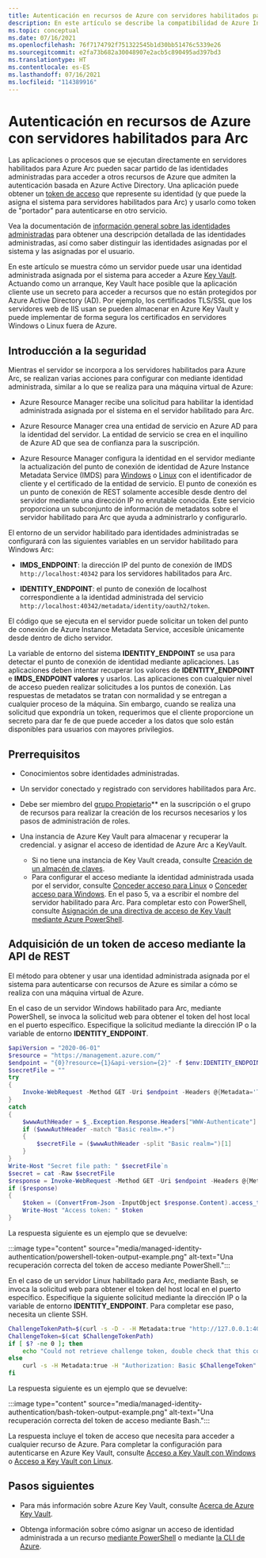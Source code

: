 ```yaml
---
title: Autenticación en recursos de Azure con servidores habilitados para Arc
description: En este artículo se describe la compatibilidad de Azure Instance Metadata Service con los servidores habilitados para Arc y cómo puede autenticarse en recursos de Azure y locales mediante un secreto.
ms.topic: conceptual
ms.date: 07/16/2021
ms.openlocfilehash: 76f7174792f751322545b1d30bb51476c5339e26
ms.sourcegitcommit: e2fa73b682a30048907e2acb5c890495ad397bd3
ms.translationtype: HT
ms.contentlocale: es-ES
ms.lasthandoff: 07/16/2021
ms.locfileid: "114389916"
---
```

# <a name="authenticate-against-azure-resources-with-arc-enabled-servers"></a>Autenticación en recursos de Azure con servidores habilitados para Arc

Las aplicaciones o procesos que se ejecutan directamente en servidores habilitados para Azure Arc pueden sacar partido de las identidades administradas para acceder a otros recursos de Azure que admiten la autenticación basada en Azure Active Directory. Una aplicación puede obtener un [token de acceso](../../active-directory/develop/developer-glossary.md#access-token) que represente su identidad (y que puede la asigna el sistema para servidores habilitados para Arc) y usarlo como token de "portador" para autenticarse en otro servicio.

Vea la documentación de [información general sobre las identidades administradas](../../active-directory/managed-identities-azure-resources/overview.md) para obtener una descripción detallada de las identidades administradas, así como saber distinguir las identidades asignadas por el sistema y las asignadas por el usuario.

En este artículo se muestra cómo un servidor puede usar una identidad administrada asignada por el sistema para acceder a Azure [Key Vault](../../key-vault/general/overview.md). Actuando como un arranque, Key Vault hace posible que la aplicación cliente use un secreto para acceder a recursos que no están protegidos por Azure Active Directory (AD). Por ejemplo, los certificados TLS/SSL que los servidores web de IIS usan se pueden almacenar en Azure Key Vault y puede implementar de forma segura los certificados en servidores Windows o Linux fuera de Azure.

## <a name="security-overview"></a>Introducción a la seguridad

Mientras el servidor se incorpora a los servidores habilitados para Azure Arc, se realizan varias acciones para configurar con mediante identidad administrada, similar a lo que se realiza para una máquina virtual de Azure:

- Azure Resource Manager recibe una solicitud para habilitar la identidad administrada asignada por el sistema en el servidor habilitado para Arc.

- Azure Resource Manager crea una entidad de servicio en Azure AD para la identidad del servidor. La entidad de servicio se crea en el inquilino de Azure AD que sea de confianza para la suscripción.

- Azure Resource Manager configura la identidad en el servidor mediante la actualización del punto de conexión de identidad de Azure Instance Metadata Service (IMDS) para [Windows](../../virtual-machines/windows/instance-metadata-service.md) o [Linux](../../virtual-machines/linux/instance-metadata-service.md) con el identificador de cliente y el certificado de la entidad de servicio. El punto de conexión es un punto de conexión de REST solamente accesible desde dentro del servidor mediante una dirección IP no enrutable conocida. Este servicio proporciona un subconjunto de información de metadatos sobre el servidor habilitado para Arc que ayuda a administrarlo y configurarlo.

El entorno de un servidor habilitado para identidades administradas se configurará con las siguientes variables en un servidor habilitado para Windows Arc:

- **IMDS_ENDPOINT**: la dirección IP del punto de conexión de IMDS `http://localhost:40342` para los servidores habilitados para Arc.

- **IDENTITY_ENDPOINT**: el punto de conexión de localhost correspondiente a la identidad administrada del servicio `http://localhost:40342/metadata/identity/oauth2/token`.

El código que se ejecuta en el servidor puede solicitar un token del punto de conexión de Azure Instance Metadata Service, accesible únicamente desde dentro de dicho servidor.

La variable de entorno del sistema **IDENTITY_ENDPOINT** se usa para detectar el punto de conexión de identidad mediante aplicaciones. Las aplicaciones deben intentar recuperar los valores de **IDENTITY_ENDPOINT** e **IMDS_ENDPOINT valores** y usarlos. Las aplicaciones con cualquier nivel de acceso pueden realizar solicitudes a los puntos de conexión. Las respuestas de metadatos se tratan con normalidad y se entregan a cualquier proceso de la máquina. Sin embargo, cuando se realiza una solicitud que expondría un token, requerimos que el cliente proporcione un secreto para dar fe de que puede acceder a los datos que solo están disponibles para usuarios con mayores privilegios.

## <a name="prerequisites"></a>Prerrequisitos

- Conocimientos sobre identidades administradas.
- Un servidor conectado y registrado con servidores habilitados para Arc.
- Debe ser miembro del [grupo Propietario](../../role-based-access-control/built-in-roles.md#owner)** en la suscripción o el grupo de recursos para realizar la creación de los recursos necesarios y los pasos de administración de roles.
- Una instancia de Azure Key Vault para almacenar y recuperar la credencial. y asignar el acceso de identidad de Azure Arc a KeyVault.

    - Si no tiene una instancia de Key Vault creada, consulte [Creación de un almacén de claves](../../active-directory/managed-identities-azure-resources/tutorial-windows-vm-access-nonaad.md#create-a-key-vault-).
    - Para configurar el acceso mediante la identidad administrada usada por el servidor, consulte [Conceder acceso para Linux](../../active-directory/managed-identities-azure-resources/tutorial-linux-vm-access-nonaad.md#grant-access) o [Conceder acceso para Windows](../../active-directory/managed-identities-azure-resources/tutorial-windows-vm-access-nonaad.md#grant-access). En el paso 5, va a escribir el nombre del servidor habilitado para Arc. Para completar esto con PowerShell, consulte [Asignación de una directiva de acceso de Key Vault mediante Azure PowerShell](../../key-vault/general/assign-access-policy-powershell.md).

## <a name="acquiring-an-access-token-using-rest-api"></a>Adquisición de un token de acceso mediante la API de REST

El método para obtener y usar una identidad administrada asignada por el sistema para autenticarse con recursos de Azure es similar a cómo se realiza con una máquina virtual de Azure.

En el caso de un servidor Windows habilitado para Arc, mediante PowerShell, se invoca la solicitud web para obtener el token del host local en el puerto específico. Especifique la solicitud mediante la dirección IP o la variable de entorno **IDENTITY_ENDPOINT**.

```powershell
$apiVersion = "2020-06-01"
$resource = "https://management.azure.com/"
$endpoint = "{0}?resource={1}&api-version={2}" -f $env:IDENTITY_ENDPOINT,$resource,$apiVersion
$secretFile = ""
try
{
    Invoke-WebRequest -Method GET -Uri $endpoint -Headers @{Metadata='True'} -UseBasicParsing
}
catch
{
    $wwwAuthHeader = $_.Exception.Response.Headers["WWW-Authenticate"]
    if ($wwwAuthHeader -match "Basic realm=.+")
    {
        $secretFile = ($wwwAuthHeader -split "Basic realm=")[1]
    }
}
Write-Host "Secret file path: " $secretFile`n
$secret = cat -Raw $secretFile
$response = Invoke-WebRequest -Method GET -Uri $endpoint -Headers @{Metadata='True'; Authorization="Basic $secret"} -UseBasicParsing
if ($response)
{
    $token = (ConvertFrom-Json -InputObject $response.Content).access_token
    Write-Host "Access token: " $token
}
```

La respuesta siguiente es un ejemplo que se devuelve:

:::image type="content" source="media/managed-identity-authentication/powershell-token-output-example.png" alt-text="Una recuperación correcta del token de acceso mediante PowerShell.":::

En el caso de un servidor Linux habilitado para Arc, mediante Bash, se invoca la solicitud web para obtener el token del host local en el puerto específico. Especifique la siguiente solicitud mediante la dirección IP o la variable de entorno **IDENTITY_ENDPOINT**. Para completar ese paso, necesita un cliente SSH.

```bash
ChallengeTokenPath=$(curl -s -D - -H Metadata:true "http://127.0.0.1:40342/metadata/identity/oauth2/token?api-version=2019-11-01&resource=https%3A%2F%2Fmanagement.azure.com" | grep Www-Authenticate | cut -d "=" -f 2 | tr -d "[:cntrl:]")
ChallengeToken=$(cat $ChallengeTokenPath)
if [ $? -ne 0 ]; then
    echo "Could not retrieve challenge token, double check that this command is run with root privileges."
else
    curl -s -H Metadata:true -H "Authorization: Basic $ChallengeToken" "http://127.0.0.1:40342/metadata/identity/oauth2/token?api-version=2019-11-01&resource=https%3A%2F%2Fmanagement.azure.com"
fi
```

La respuesta siguiente es un ejemplo que se devuelve:

:::image type="content" source="media/managed-identity-authentication/bash-token-output-example.png" alt-text="Una recuperación correcta del token de acceso mediante Bash.":::

La respuesta incluye el token de acceso que necesita para acceder a cualquier recurso de Azure. Para completar la configuración para autenticarse en Azure Key Vault, consulte [Acceso a Key Vault con Windows](../../active-directory/managed-identities-azure-resources/tutorial-windows-vm-access-nonaad.md#access-data) o [Acceso a Key Vault con Linux](../../active-directory/managed-identities-azure-resources/tutorial-linux-vm-access-nonaad.md#access-data).

## <a name="next-steps"></a>Pasos siguientes

- Para más información sobre Azure Key Vault, consulte [Acerca de Azure Key Vault](../../key-vault/general/overview.md).

- Obtenga información sobre cómo asignar un acceso de identidad administrada a un recurso [mediante PowerShell](../../active-directory/managed-identities-azure-resources/howto-assign-access-powershell.md) o mediante [la CLI de Azure](../../active-directory/managed-identities-azure-resources/howto-assign-access-cli.md).